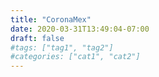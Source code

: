 ```yaml
---
title: "CoronaMex"
date: 2020-03-31T13:49:04-07:00
draft: false
#tags: ["tag1", "tag2"]
#categories: ["cat1", "cat2"]
---
```

